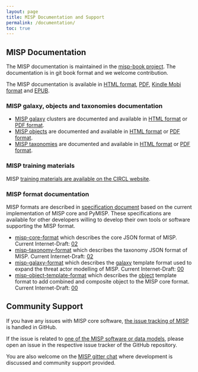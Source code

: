 ```yaml
---
layout: page
title: MISP Documentation and Support
permalink: /documentation/
toc: true
---
```


## MISP Documentation

The MISP documentation is maintained in the [misp-book project](https://github.com/MISP/misp-book). The documentation is in git book format and we welcome contribution.

The MISP documentation is available in [HTML format](https://www.circl.lu/doc/misp/), [PDF](https://www.circl.lu/doc/misp/book.pdf), [Kindle Mobi format](https://www.circl.lu/doc/misp/book.mobi) and [EPUB](https://www.circl.lu/doc/misp/book.epub).

### MISP galaxy, objects and taxonomies documentation

- [MISP galaxy](https://github.com/MISP/misp-galaxy) clusters are documented and available in [HTML format](/galaxy.html) or [PDF format](/galaxy.pdf).
- [MISP objects](https://github.com/MISP/misp-objects) are documented and available in [HTML format](/objects.html) or [PDF format](/objects.pdf).
- [MISP taxonomies](https://github.com/MISP/misp) are documented and available in [HTML format](/taxonomies.html) or [PDF format](/taxonomies.pdf).

### MISP training materials

MISP [training materials are available on the CIRCL website](https://www.circl.lu/services/misp-training-materials/#training-materials-luxembourg-training-november-2017).

### MISP format documentation

MISP formats are described in [specification document](https://github.com/MISP/misp-rfc) based on the current implementation of MISP core and PyMISP. These specifications are available for
other developers willing to develop their own tools or software supporting the MISP format.

* [misp-core-format](https://github.com/MISP/misp-rfc/blob/master/misp-core-format/raw.md.txt)  which describes the core JSON format of MISP. Current Internet-Draft: [02](https://tools.ietf.org/html/draft-dulaunoy-misp-core-format)
* [misp-taxonomy-format](https://github.com/MISP/misp-rfc/blob/master/misp-taxonomy-format/raw.md.txt) which describes the taxonomy JSON format of MISP. Current Internet-Draft: [02](https://tools.ietf.org/html/draft-dulaunoy-misp-taxonomy-format)
* [misp-galaxy-format](https://github.com/MISP/misp-rfc/blob/master/misp-galaxy-format/raw.md.txt) which describes the [galaxy](https://github.com/MISP/misp-galaxy) template format used to expand the threat actor modelling of MISP. Current Internet-Draft: [00](https://datatracker.ietf.org/doc/draft-dulaunoy-misp-galaxy-format/)
* [misp-object-template-format](https://github.com/MISP/misp-rfc/blob/master/misp-object-template-format/raw.md.txt) which describes the [object](https://github.com/MISP/misp-objects) template format to add combined and composite object to the MISP core format. Current Internet-Draft: [00](https://datatracker.ietf.org/doc/draft-dulaunoy-misp-object-template-format/)

## Community Support

If you have any issues with MISP core software, [the issue tracking of MISP](https://github.com/MISP/MISP/issues) is handled in GitHub.

If the issue is related to [one of the MISP software or data models](https://github.com/MISP/), please open an issue in the respective issue tracker of the GitHub repository.

You are also welcome on the [MISP gitter chat](https://gitter.im/MISP/MISP) where development is discussed and community support provided.
